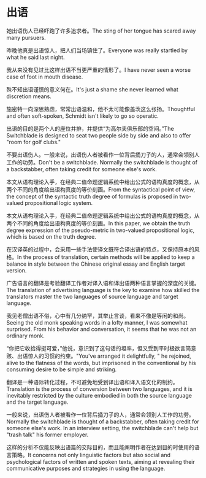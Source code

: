 # 出语

<p><span class="chinese">她出语伤人已经吓跑了许多追求者。</span><span class="english">The sting of her tongue has scared away many pursuers.</span></p>

<p><span class="chinese">昨晚他真是出语惊人，把人们当场镇住了。</span><span class="english">Everyone was really startled by what he said last night.</span></p>

<p><span class="chinese">我从来没有见过比这样出语不当更严重的情形了。</span><span class="english">I have never seen a worse case of foot in mouth disease.</span></p>

<p><span class="chinese">殊不知出语谨慎的意义何在。</span><span class="english">It's just a shame she never learned what discretion means.</span></p>

<p><span class="chinese">施密特一向深思熟虑，常常出语温和，他不太可能像盖茨这么张扬。</span><span class="english">Thoughtful and often soft-spoken, Schmidt isn't likely to go so operatic.</span></p>

<p><span class="chinese">出语的目的是两个人的座位并排，并提供“为高尔夫俱乐部的空间。”</span><span class="english">The Switchblade is designed to seat two people side by side and also to offer "room for golf clubs."</span></p>

<p><span class="chinese">不要出语伤人。一般来说，出语伤人者被看作一位背后捅刀子的人，通常会领别人工作的功劳。</span><span class="english">Don't be a switchblade. Normally the switchblade is thought of a backstabber, often taking credit for someone else's work.</span></p>

<p><span class="chinese">本文从语构理论入手，在经典二值命题逻辑系统中给出公式的语构真度的概念，从两个不同的角度给出语构真度的等价刻画。</span><span class="english">From the syntactical point of view, the concept of the syntactic truth degree of formulas is proposed in two-valued propositional logic system.</span></p>

<p><span class="chinese">本文从语构理论入手，在经典二值命题逻辑系统中给出公式的语构真度的概念，从两个不同的角度给出语构真度的等价刻画。</span><span class="english">In this paper, we obtain the truth degree expression of the pseudo-metric in two-valued propositional logic, which is based on the truth degree.</span></p>

<p><span class="chinese">在汉译英的过程中，会采用一些手法使译文既符合译出语的特点，又保持原本的风格。</span><span class="english">In the process of translation, certain methods will be applied to keep a balance in style between the Chinese original essay and English target version.</span></p>

<p><span class="chinese">广告语言的翻译是考验翻译工作者对译入语和译出语两种语言掌握的深度的关键。</span><span class="english">The translation of advertising language is the key to examine how skilled the translators master the two languages of source language and target language.</span></p>

<p><span class="chinese">我见老僧出语不俗，心中有几分纳罕，其举止言谈，看来不像是等闲的和尚。</span><span class="english">Seeing the old monk speaking words in a lofty manner, I was somewhat surprised. From his behavior and conversation, it seems that he was not an ordinary monk.</span></p>

<p><span class="chinese">“你把它收拾得挺可爱，”他说，意识到了这句话的坦率，但又受到平时极欲言简意赅、出语惊人的习惯的约束。</span><span class="english">"You've arranged it delightfully, " he rejoined, alive to the flatness of the words, but imprisoned in the conventional by his consuming desire to be simple and striking.</span></p>

<p><span class="chinese">翻译是一种语际转化过程，不可避免地受到译出语和译入语文化的制约。</span><span class="english">Translation is the process of conversion between two languages, and it is inevitably restricted by the culture embodied in both the source language and the target language.</span></p>

<p><span class="chinese">一般来说，出语伤人者被看作一位背后捅刀子的人，通常会领别人工作的功劳。</span><span class="english">Normally the switchblade is thought of a backstabber, often taking credit for someone else's work. In an interview setting, the switchblade can't help but "trash talk" his former employer.</span></p>

<p><span class="chinese">这样的分析不仅能反映出语篇的交际目的，而且能阐明作者在达到目的时使用的语言策略。</span><span class="english">It concerns not only linguistic factors but also social and psychological factors of written and spoken texts, aiming at revealing their communicative purposes and strategies in using the language.</span></p>

